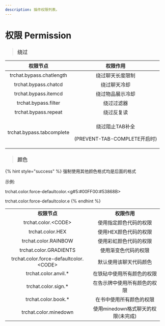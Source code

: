 ```yaml
---
description: 插件权限列表。
---
```


# 权限 Permission

> ### 绕过

|         **权限节点**          |                     **权限作用**                     |
|:-------------------------:|:------------------------------------------------:|
| trchat.bypass.chatlength  |                     绕过聊天长度限制                     |
|   trchat.bypass.chatcd    |                      绕过聊天冷却                      |
|   trchat.bypass.itemcd    |                     绕过物品展示冷却                     |
|   trchat.bypass.filter    |                      绕过过滤器                       |
|   trchat.bypass.repeat    |                      绕过反复读                       |
| trchat.bypass.tabcomplete | <p>绕过阻止TAB补全</p><p>(PREVENT-TAB-COMPLETE开启时)</p> |

> ### 颜色

{% hint style="success" %}
强制使用其他颜色格式均是后面的格式

示例:&#x20;

trchat.color.force-defaultcolor.\<g#5:#00FF00:#53868B>

trchat.color.force-defaultcolor.e
{% endhint %}

|                                         |                        |
|:---------------------------------------:|:----------------------:|
|                **权限节点**                 |        **权限作用**        |
|          trchat.color.\<CODE>           |      使用指定颜色代码的权限       |
|            trchat.color.HEX             |      使用HEX颜色代码的权限      |
|          trchat.color.RAINBOW           |      使用彩虹颜色代码的权限       |
|         trchat.color.GRADIENTS          |       使用渐变色代码的权限       |
| trchat.color.force-defaultcolor.\<CODE> |      默认使用该聊天代码颜色       |
|          trchat.color.anvil.*           |     在铁砧中使用所有颜色的权限      |
|           trchat.color.sign.*           |     在告示牌中使用所有颜色的权限     |
|           trchat.color.book.*           |      在书中使用所有颜色的权限      |
|          trchat.color.minedown          | 使用minedown格式聊天的权限(未完成) |
